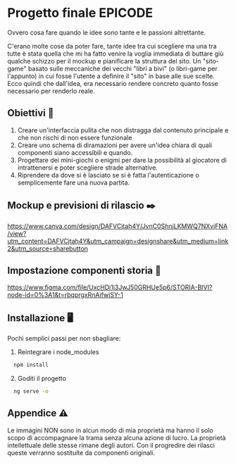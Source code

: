 # Progetto finale EPICODE 

Ovvero cosa fare quando le idee sono tante e le passioni altrettante.

C'erano molte cose da poter fare, tante idee tra cui scegliere ma una tra tutte è stata quella che mi ha fatto venire la voglia immediata di buttare giù qualche schizzo per il mockup e pianificare la struttura del sito.
Un "sito-game" basato sulle meccaniche dei vecchi "libri a bivi" (o libri-game per l'appunto) in cui fosse l'utente a definire il "sito" in base alle sue scelte.
Ecco quindi che dall'idea, era necessario rendere concreto quanto fosse necessario per renderlo reale.

## Obiettivi :dart:	

1) Creare un'interfaccia pulita che non distragga dal contenuto principale e che non rischi di non essere funzionale
2) Creare uno schema di diramazioni per avere un'idea chiara di quali componenti siano accessibili e quando.
3) Progettare dei mini-giochi o enigmi per dare la possibilità al giocatore di intrattenersi e poter scegliere strade alternative.
4) Riprendere da dove si è lasciato se si è fatta l'autenticazione o semplicemente fare una nuova partita.

## Mockup e previsioni di rilascio	:black_nib:
https://www.canva.com/design/DAFVCjtah4Y/JvnC0ShnjLKMWQ7NXvjFNA/view?utm_content=DAFVCjtah4Y&utm_campaign=designshare&utm_medium=link2&utm_source=sharebutton

## Impostazione componenti storia :open_book:

https://www.figma.com/file/UxcHDi1j3JwJ50GRHUe5p6/STORIA-BIVI?node-id=0%3A1&t=rbqprgxRnAifwiSY-1

## Installazione :desktop_computer:	

Pochi semplici passi per non sbagliare:

1) Reintegrare i node_modules

```bash
  npm install
```
2) Goditi il progetto

```bash
  ng serve -o
```

## Appendice :warning:	

Le immagini NON sono in alcun modo di mia proprietà ma hanno il solo scopo di accompagnare la trama senza alcuna azione di lucro. La proprietà intellettuale delle stesse rimane degli autori.
Con il progredire dei rilasci queste verranno sostituite da componenti originali.

